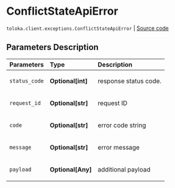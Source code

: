 # ConflictStateApiError
`toloka.client.exceptions.ConflictStateApiError` | [Source code](https://github.com/Toloka/toloka-kit/blob/v1.1.4/src/client/exceptions.py#L128)

## Parameters Description

| Parameters | Type | Description |
| :----------| :----| :-----------|
`status_code`|**Optional\[int\]**|<p>response status code.</p>
`request_id`|**Optional\[str\]**|<p>request ID</p>
`code`|**Optional\[str\]**|<p>error code string</p>
`message`|**Optional\[str\]**|<p>error message</p>
`payload`|**Optional\[Any\]**|<p>additional payload</p>
